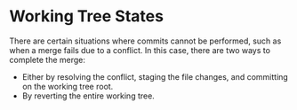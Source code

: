 # Working Tree States

There are certain situations where commits cannot be performed, such as when a merge fails due to a conflict. 
In this case, there are two ways to complete the merge: 
- Either by resolving the conflict, staging the file changes, and committing on the working tree root.
- By reverting the entire working tree.
